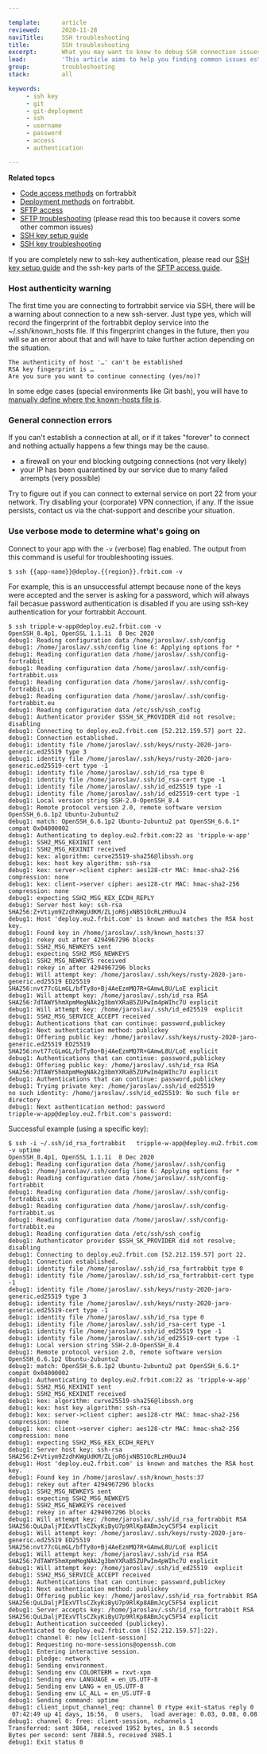 ```yaml
---

template:      article
reviewed:      2020-11-28
naviTitle:     SSH troubleshooting
title:         SSH troubleshooting
excerpt:       What you may want to know to debug SSH connection issues
lead:          'This article aims to help you finding common issues establishing an SSH connection on fortrabbit.'
group:         troubleshooting
stack:         all

keywords:
     - ssh key
     - git
     - git-deployment
     - ssh
     - username
     - password
     - access
     - authentication

---
```



**Related topcs**

- [Code access methods](/access-methods) on fortrabbit
- [Deployment methods](/deployment-methods) on fortrabbit.
- [SFTP access](/sftp-uni)
- [SFTP troubleshooting](/sftp-troubleshooting) (please read this too because it covers some other common issues)
- [SSH key setup guide](ssh-keys)
- [SSH key troubleshooting](/ssh-key-troubleshooting)

If you are completely new to ssh-key authentication, please read our [SSH key setup guide](ssh-keys) and the ssh-key parts of the [SFTP access guide](/sftp-uni).

### Host authenticity warning

The first time you are connecting to fortrabbit service via SSH, there will be a warning about connection to a new ssh-server.
Just type yes, which will record the fingerprint of the fortrabbit deploy service into the ~/.ssh/known_hosts file.
If this fingerprint changes in the future, then you will se an error about that and will have to take further action depending on the situation.

```
The authenticity of host '…' can't be established
RSA key fingerprint is …
Are you sure you want to continue connecting (yes/no)?
```

In some edge cases (special environments like Git bash), you will have to [manually define where the known-hosts file is](http://stackoverflow.com/questions/9299651/git-says-warning-permanently-added-to-the-list-of-known-hosts).


### General connection errors

If you can't establish a connection at all, or if it takes "forever" to connect and nothing actually happens a few things may be the cause.

- a firewall on your end blocking outgoing connections (not very likely)
- your IP has been quarantined by our service due to many failed arrempts (very possible)

Try to figure out if you can connect to external service on port 22 from your network.
Try disabling your (corporate) VPN connection, if any.
If the issue persists, contact us via the chat-support and describe your situation.

### Use verbose mode to determine what's going on

Connect to your app with the `-v` (verbose) flag enabled. The output from this command is useful for troubleshooting issues.

    $ ssh {{app-name}}@deploy.{{region}}.frbit.com -v

For example, this is an unsuccessful attempt because none of the keys were accepted and the server is asking for a password, which will always fail becasue password authentication is disabled if you are using ssh-key authentication for your fortrabbit Account.

    $ ssh tripple-w-app@deploy.eu2.frbit.com -v
    OpenSSH_8.4p1, OpenSSL 1.1.1i  8 Dec 2020
    debug1: Reading configuration data /home/jaroslav/.ssh/config
    debug1: /home/jaroslav/.ssh/config line 6: Applying options for *
    debug1: Reading configuration data /home/jaroslav/.ssh/config-fortrabbit
    debug1: Reading configuration data /home/jaroslav/.ssh/config-fortrabbit.usx
    debug1: Reading configuration data /home/jaroslav/.ssh/config-fortrabbit.us
    debug1: Reading configuration data /home/jaroslav/.ssh/config-fortrabbit.eu
    debug1: Reading configuration data /etc/ssh/ssh_config
    debug1: Authenticator provider $SSH_SK_PROVIDER did not resolve; disabling
    debug1: Connecting to deploy.eu2.frbit.com [52.212.159.57] port 22.
    debug1: Connection established.
    debug1: identity file /home/jaroslav/.ssh/keys/rusty-2020-jaro-generic.ed25519 type 3
    debug1: identity file /home/jaroslav/.ssh/keys/rusty-2020-jaro-generic.ed25519-cert type -1
    debug1: identity file /home/jaroslav/.ssh/id_rsa type 0
    debug1: identity file /home/jaroslav/.ssh/id_rsa-cert type -1
    debug1: identity file /home/jaroslav/.ssh/id_ed25519 type -1
    debug1: identity file /home/jaroslav/.ssh/id_ed25519-cert type -1
    debug1: Local version string SSH-2.0-OpenSSH_8.4
    debug1: Remote protocol version 2.0, remote software version OpenSSH_6.6.1p2 Ubuntu-2ubuntu2
    debug1: match: OpenSSH_6.6.1p2 Ubuntu-2ubuntu2 pat OpenSSH_6.6.1* compat 0x04000002
    debug1: Authenticating to deploy.eu2.frbit.com:22 as 'tripple-w-app'
    debug1: SSH2_MSG_KEXINIT sent
    debug1: SSH2_MSG_KEXINIT received
    debug1: kex: algorithm: curve25519-sha256@libssh.org
    debug1: kex: host key algorithm: ssh-rsa
    debug1: kex: server->client cipher: aes128-ctr MAC: hmac-sha2-256 compression: none
    debug1: kex: client->server cipher: aes128-ctr MAC: hmac-sha2-256 compression: none
    debug1: expecting SSH2_MSG_KEX_ECDH_REPLY
    debug1: Server host key: ssh-rsa SHA256:Z+Vtiym9ZzdhKWgUdKM/ZLjoR6jxNB51OcRLzH0uuJ4
    debug1: Host 'deploy.eu2.frbit.com' is known and matches the RSA host key.
    debug1: Found key in /home/jaroslav/.ssh/known_hosts:37
    debug1: rekey out after 4294967296 blocks
    debug1: SSH2_MSG_NEWKEYS sent
    debug1: expecting SSH2_MSG_NEWKEYS
    debug1: SSH2_MSG_NEWKEYS received
    debug1: rekey in after 4294967296 blocks
    debug1: Will attempt key: /home/jaroslav/.ssh/keys/rusty-2020-jaro-generic.ed25519 ED25519 SHA256:nvt77cGLmGL/bfTy8o+Bj4AeEzmMQ7R+GAmwL8U/LoE explicit
    debug1: Will attempt key: /home/jaroslav/.ssh/id_rsa RSA SHA256:7dTAWY5hmXpmMegNAk2g3bmYXRaB5ZUPwIm4pWIhc7U explicit
    debug1: Will attempt key: /home/jaroslav/.ssh/id_ed25519  explicit
    debug1: SSH2_MSG_SERVICE_ACCEPT received
    debug1: Authentications that can continue: password,publickey
    debug1: Next authentication method: publickey
    debug1: Offering public key: /home/jaroslav/.ssh/keys/rusty-2020-jaro-generic.ed25519 ED25519 SHA256:nvt77cGLmGL/bfTy8o+Bj4AeEzmMQ7R+GAmwL8U/LoE explicit
    debug1: Authentications that can continue: password,publickey
    debug1: Offering public key: /home/jaroslav/.ssh/id_rsa RSA SHA256:7dTAWY5hmXpmMegNAk2g3bmYXRaB5ZUPwIm4pWIhc7U explicit
    debug1: Authentications that can continue: password,publickey
    debug1: Trying private key: /home/jaroslav/.ssh/id_ed25519
    no such identity: /home/jaroslav/.ssh/id_ed25519: No such file or directory
    debug1: Next authentication method: password
    tripple-w-app@deploy.eu2.frbit.com's password:

Successful example (using a specific key):

    $ ssh -i ~/.ssh/id_rsa_fortrabbit   tripple-w-app@deploy.eu2.frbit.com -v uptime
    OpenSSH_8.4p1, OpenSSL 1.1.1i  8 Dec 2020
    debug1: Reading configuration data /home/jaroslav/.ssh/config
    debug1: /home/jaroslav/.ssh/config line 6: Applying options for *
    debug1: Reading configuration data /home/jaroslav/.ssh/config-fortrabbit
    debug1: Reading configuration data /home/jaroslav/.ssh/config-fortrabbit.usx
    debug1: Reading configuration data /home/jaroslav/.ssh/config-fortrabbit.us
    debug1: Reading configuration data /home/jaroslav/.ssh/config-fortrabbit.eu
    debug1: Reading configuration data /etc/ssh/ssh_config
    debug1: Authenticator provider $SSH_SK_PROVIDER did not resolve; disabling
    debug1: Connecting to deploy.eu2.frbit.com [52.212.159.57] port 22.
    debug1: Connection established.
    debug1: identity file /home/jaroslav/.ssh/id_rsa_fortrabbit type 0
    debug1: identity file /home/jaroslav/.ssh/id_rsa_fortrabbit-cert type -1
    debug1: identity file /home/jaroslav/.ssh/keys/rusty-2020-jaro-generic.ed25519 type 3
    debug1: identity file /home/jaroslav/.ssh/keys/rusty-2020-jaro-generic.ed25519-cert type -1
    debug1: identity file /home/jaroslav/.ssh/id_rsa type 0
    debug1: identity file /home/jaroslav/.ssh/id_rsa-cert type -1
    debug1: identity file /home/jaroslav/.ssh/id_ed25519 type -1
    debug1: identity file /home/jaroslav/.ssh/id_ed25519-cert type -1
    debug1: Local version string SSH-2.0-OpenSSH_8.4
    debug1: Remote protocol version 2.0, remote software version OpenSSH_6.6.1p2 Ubuntu-2ubuntu2
    debug1: match: OpenSSH_6.6.1p2 Ubuntu-2ubuntu2 pat OpenSSH_6.6.1* compat 0x04000002
    debug1: Authenticating to deploy.eu2.frbit.com:22 as 'tripple-w-app'
    debug1: SSH2_MSG_KEXINIT sent
    debug1: SSH2_MSG_KEXINIT received
    debug1: kex: algorithm: curve25519-sha256@libssh.org
    debug1: kex: host key algorithm: ssh-rsa
    debug1: kex: server->client cipher: aes128-ctr MAC: hmac-sha2-256 compression: none
    debug1: kex: client->server cipher: aes128-ctr MAC: hmac-sha2-256 compression: none
    debug1: expecting SSH2_MSG_KEX_ECDH_REPLY
    debug1: Server host key: ssh-rsa SHA256:Z+Vtiym9ZzdhKWgUdKM/ZLjoR6jxNB51OcRLzH0uuJ4
    debug1: Host 'deploy.eu2.frbit.com' is known and matches the RSA host key.
    debug1: Found key in /home/jaroslav/.ssh/known_hosts:37
    debug1: rekey out after 4294967296 blocks
    debug1: SSH2_MSG_NEWKEYS sent
    debug1: expecting SSH2_MSG_NEWKEYS
    debug1: SSH2_MSG_NEWKEYS received
    debug1: rekey in after 4294967296 blocks
    debug1: Will attempt key: /home/jaroslav/.ssh/id_rsa_fortrabbit RSA SHA256:QuLDaljPIExVTlsCZkyKiByU7p9RlKp8ABmJcyC5F54 explicit
    debug1: Will attempt key: /home/jaroslav/.ssh/keys/rusty-2020-jaro-generic.ed25519 ED25519 SHA256:nvt77cGLmGL/bfTy8o+Bj4AeEzmMQ7R+GAmwL8U/LoE explicit
    debug1: Will attempt key: /home/jaroslav/.ssh/id_rsa RSA SHA256:7dTAWY5hmXpmMegNAk2g3bmYXRaB5ZUPwIm4pWIhc7U explicit
    debug1: Will attempt key: /home/jaroslav/.ssh/id_ed25519  explicit
    debug1: SSH2_MSG_SERVICE_ACCEPT received
    debug1: Authentications that can continue: password,publickey
    debug1: Next authentication method: publickey
    debug1: Offering public key: /home/jaroslav/.ssh/id_rsa_fortrabbit RSA SHA256:QuLDaljPIExVTlsCZkyKiByU7p9RlKp8ABmJcyC5F54 explicit
    debug1: Server accepts key: /home/jaroslav/.ssh/id_rsa_fortrabbit RSA SHA256:QuLDaljPIExVTlsCZkyKiByU7p9RlKp8ABmJcyC5F54 explicit
    debug1: Authentication succeeded (publickey).
    Authenticated to deploy.eu2.frbit.com ([52.212.159.57]:22).
    debug1: channel 0: new [client-session]
    debug1: Requesting no-more-sessions@openssh.com
    debug1: Entering interactive session.
    debug1: pledge: network
    debug1: Sending environment.
    debug1: Sending env COLORTERM = rxvt-xpm
    debug1: Sending env LANGUAGE = en_US.UTF-8
    debug1: Sending env LANG = en_US.UTF-8
    debug1: Sending env LC_ALL = en_US.UTF-8
    debug1: Sending command: uptime
    debug1: client_input_channel_req: channel 0 rtype exit-status reply 0
     07:42:49 up 41 days, 16:56,  0 users,  load average: 0.03, 0.08, 0.08
    debug1: channel 0: free: client-session, nchannels 1
    Transferred: sent 3864, received 1952 bytes, in 0.5 seconds
    Bytes per second: sent 7888.5, received 3985.1
    debug1: Exit status 0

